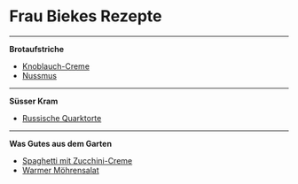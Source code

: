 # Frau Biekes Rezepte

---
**Brotaufstriche**

- [Knoblauch-Creme](https://github.com/GittiFix42/GittiFix42.github.io/blob/main/Knoblauch-Creme.adoc)
- [Nussmus](https://raumfuerund.de/posts/nussmus/)

---
**Süsser Kram**

- [Russische Quarktorte](https://github.com/GittiFix42/GittiFix42.github.io/blob/main/RussischeQuarktorte.adoc)

---
**Was Gutes aus dem Garten**

- [Spaghetti mit Zucchini-Creme](https://github.com/GittiFix42/GittiFix42.github.io/blob/main/SpaghettiMitZucchiniCreme.adoc)
- [Warmer Möhrensalat](https://github.com/GittiFix42/GittiFix42.github.io/blob/main/WarmerMoehrensalat.adoc)
